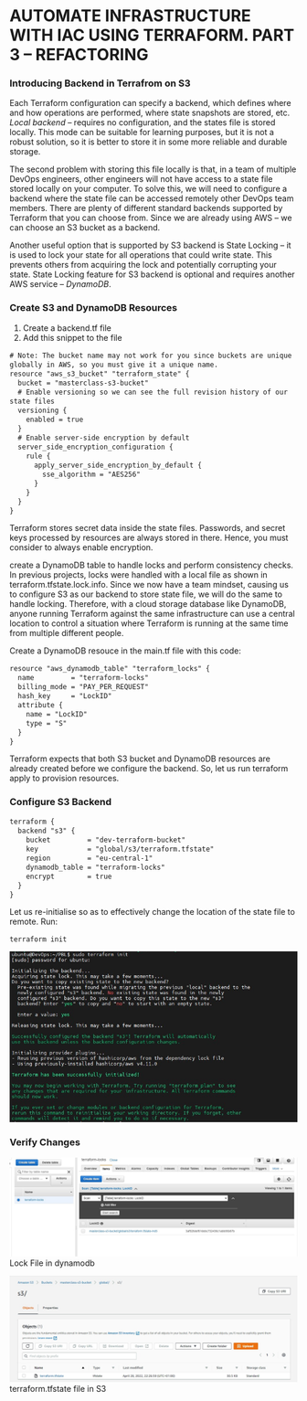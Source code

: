 # AUTOMATE INFRASTRUCTURE WITH IAC USING TERRAFORM. PART 3 – REFACTORING #

### Introducing Backend in Terrafrom on S3 ###

Each Terraform configuration can specify a backend, which defines where and how operations are performed, where state snapshots are stored, etc.
*Local backend* – requires no configuration, and the states file is stored locally. This mode can be suitable for learning purposes, 
but it is not a robust solution, so it is better to store it in some more reliable and durable storage.

The second problem with storing this file locally is that, in a team of multiple DevOps engineers, other engineers will not have access to a state file 
stored locally on your computer.
To solve this, we will need to configure a backend where the state file can be accessed remotely other DevOps team members. There are plenty of different 
standard backends supported by Terraform that you can choose from. Since we are already using AWS – we can choose an S3 bucket as a backend.

Another useful option that is supported by S3 backend is State Locking – it is used to lock your state for all operations that could write state. 
This prevents others from acquiring the lock and potentially corrupting your state. State Locking feature for S3 backend is optional and requires 
another AWS service – *DynamoDB*.

### **Create S3 and DynamoDB Resources** ###
1. Create a backend.tf file
1. Add this snippet to the file
~~~
# Note: The bucket name may not work for you since buckets are unique globally in AWS, so you must give it a unique name.
resource "aws_s3_bucket" "terraform_state" {
  bucket = "masterclass-s3-bucket"
  # Enable versioning so we can see the full revision history of our state files
  versioning {
    enabled = true
  }
  # Enable server-side encryption by default
  server_side_encryption_configuration {
    rule {
      apply_server_side_encryption_by_default {
        sse_algorithm = "AES256"
      }
    }
  }
}
~~~
Terraform stores secret data inside the state files. Passwords, and secret keys processed by resources are always stored in there. Hence, you must consider to 
always enable encryption.

create a DynamoDB table to handle locks and perform consistency checks. In previous projects, locks were handled with a local file as shown in 
terraform.tfstate.lock.info. Since we now have a team mindset, causing us to configure S3 as our backend to store state file, we will do the same 
to handle locking. Therefore, with a cloud storage database like DynamoDB, anyone running Terraform against the same infrastructure can use a central 
location to control a situation where Terraform is running at the same time from multiple different people.

Create a DynamoDB resouce in the main.tf file with this code:
~~~
resource "aws_dynamodb_table" "terraform_locks" {
  name         = "terraform-locks"
  billing_mode = "PAY_PER_REQUEST"
  hash_key     = "LockID"
  attribute {
    name = "LockID"
    type = "S"
  }
}
~~~

Terraform expects that both S3 bucket and DynamoDB resources are already created before we configure the backend. 
So, let us run terraform apply to provision resources.

### Configure S3 Backend ###

~~~
terraform {
  backend "s3" {
    bucket         = "dev-terraform-bucket"
    key            = "global/s3/terraform.tfstate"
    region         = "eu-central-1"
    dynamodb_table = "terraform-locks"
    encrypt        = true
  }
}
~~~

Let us re-initialise so as to effectively change the location of the state file to remote.
Run:
~~~
terraform init
~~~
![](statefile-remote.jpg)

### Verify Changes ###
![](dynamodb.jpg)
Lock File in dynamodb

![](statefile.jpg)
terraform.tfstate file in S3


